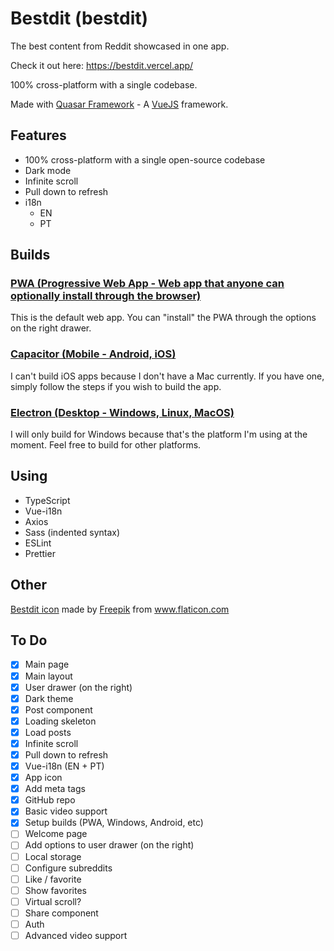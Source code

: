 # Bestdit (bestdit)

The best content from Reddit showcased in one app.

Check it out here: https://bestdit.vercel.app/

100% cross-platform with a single codebase.

Made with [Quasar Framework](https://quasar.dev/) - A [VueJS](https://vuejs.org/) framework.

## Features

- 100% cross-platform with a single open-source codebase
- Dark mode
- Infinite scroll
- Pull down to refresh
- i18n
  - EN
  - PT

## Builds

### [PWA (Progressive Web App - Web app that anyone can optionally install through the browser)](https://quasar.dev/quasar-cli/developing-pwa/introduction)

This is the default web app. You can "install" the PWA through the options on the right drawer.

### [Capacitor (Mobile - Android, iOS)](https://quasar.dev/quasar-cli/developing-capacitor-apps/introduction)

I can't build iOS apps because I don't have a Mac currently. If you have one, simply follow the steps if you wish to build the app.

### [Electron (Desktop - Windows, Linux, MacOS)](https://quasar.dev/quasar-cli/developing-electron-apps/introduction)

I will only build for Windows because that's the platform I'm using at the moment. Feel free to build for other platforms.

## Using

- TypeScript
- Vue-i18n
- Axios
- Sass (indented syntax)
- ESLint
- Prettier

## Other

[Bestdit icon](https://www.flaticon.com/free-icon/trophy_3112946) made by <a href="https://www.freepik.com" title="Freepik">Freepik</a> from <a href="https://www.flaticon.com/" title="Flaticon">www.flaticon.com</a>

## To Do

- [x] Main page
- [x] Main layout
- [x] User drawer (on the right)
- [x] Dark theme
- [x] Post component
- [x] Loading skeleton
- [x] Load posts
- [x] Infinite scroll
- [x] Pull down to refresh
- [x] Vue-i18n (EN + PT)
- [x] App icon
- [x] Add meta tags
- [x] GitHub repo
- [x] Basic video support
- [x] Setup builds (PWA, Windows, Android, etc)
- [ ] Welcome page
- [ ] Add options to user drawer (on the right)
- [ ] Local storage
- [ ] Configure subreddits
- [ ] Like / favorite
- [ ] Show favorites
- [ ] Virtual scroll?
- [ ] Share component
- [ ] Auth
- [ ] Advanced video support
